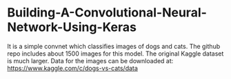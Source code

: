 # Building-A-Convolutional-Neural-Network-Using-Keras
It is a simple convnet which classifies images of dogs and cats. The github repo includes about 1500 images for this model. The original Kaggle dataset is much larger.
Data for the images can be downloaded at: https://www.kaggle.com/c/dogs-vs-cats/data

